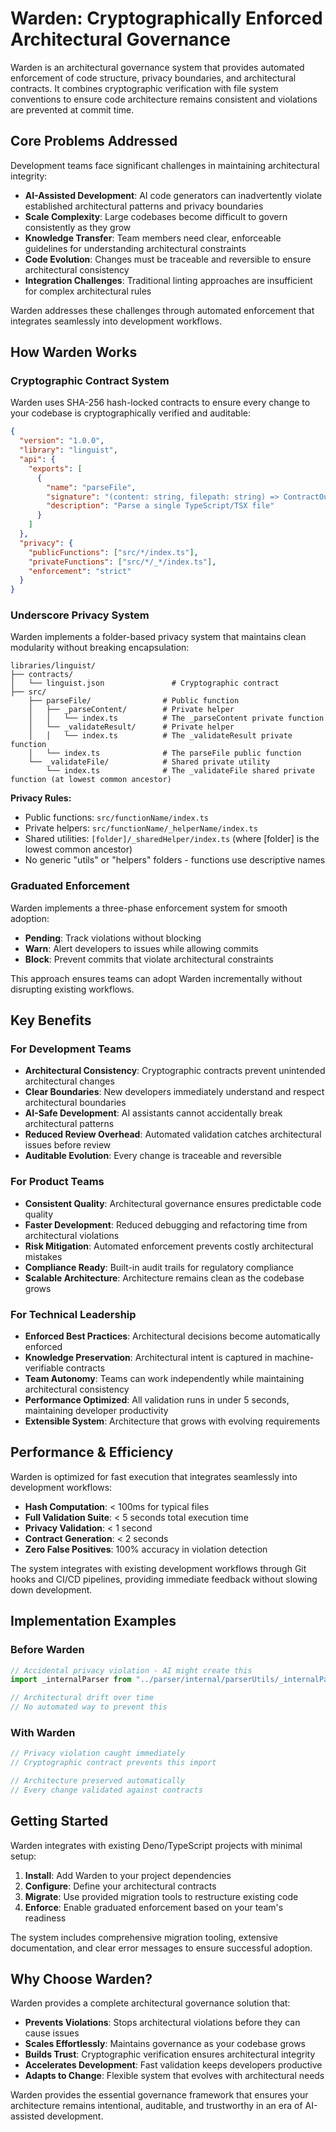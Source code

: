 # Warden: Cryptographically Enforced Architectural Governance

Warden is an architectural governance system that provides automated enforcement of code structure, privacy boundaries, and architectural contracts. It combines cryptographic verification with file system conventions to ensure code architecture remains consistent and violations are prevented at commit time.

## Core Problems Addressed

Development teams face significant challenges in maintaining architectural integrity:

- **AI-Assisted Development**: AI code generators can inadvertently violate established architectural patterns and privacy boundaries
- **Scale Complexity**: Large codebases become difficult to govern consistently as they grow
- **Knowledge Transfer**: Team members need clear, enforceable guidelines for understanding architectural constraints
- **Code Evolution**: Changes must be traceable and reversible to ensure architectural consistency
- **Integration Challenges**: Traditional linting approaches are insufficient for complex architectural rules

Warden addresses these challenges through automated enforcement that integrates seamlessly into development workflows.

## How Warden Works

### Cryptographic Contract System
Warden uses SHA-256 hash-locked contracts to ensure every change to your codebase is cryptographically verified and auditable:

```json
{
  "version": "1.0.0",
  "library": "linguist",
  "api": {
    "exports": [
      {
        "name": "parseFile",
        "signature": "(content: string, filepath: string) => ContractOutput<ParsedFile>",
        "description": "Parse a single TypeScript/TSX file"
      }
    ]
  },
  "privacy": {
    "publicFunctions": ["src/*/index.ts"],
    "privateFunctions": ["src/*/_*/index.ts"],
    "enforcement": "strict"
  }
}
```

### Underscore Privacy System
Warden implements a folder-based privacy system that maintains clean modularity without breaking encapsulation:

```
libraries/linguist/
├── contracts/
│   └── linguist.json               # Cryptographic contract
├── src/
    ├── parseFile/                # Public function
    │   ├── _parseContent/        # Private helper
    │   │   └── index.ts          # The _parseContent private function
    │   └── _validateResult/      # Private helper
    │   │   └── index.ts          # The _validateResult private function
    │   └── index.ts              # The parseFile public function
    └── _validateFile/            # Shared private utility
        └── index.ts              # The _validateFile shared private function (at lowest common ancestor)
```

**Privacy Rules:**
- Public functions: `src/functionName/index.ts`
- Private helpers: `src/functionName/_helperName/index.ts`
- Shared utilities: `[folder]/_sharedHelper/index.ts` (where [folder] is the lowest common ancestor)
- No generic "utils" or "helpers" folders - functions use descriptive names

### Graduated Enforcement
Warden implements a three-phase enforcement system for smooth adoption:

- **Pending**: Track violations without blocking
- **Warn**: Alert developers to issues while allowing commits
- **Block**: Prevent commits that violate architectural constraints

This approach ensures teams can adopt Warden incrementally without disrupting existing workflows.

## Key Benefits

### For Development Teams
- **Architectural Consistency**: Cryptographic contracts prevent unintended architectural changes
- **Clear Boundaries**: New developers immediately understand and respect architectural boundaries
- **AI-Safe Development**: AI assistants cannot accidentally break architectural patterns
- **Reduced Review Overhead**: Automated validation catches architectural issues before review
- **Auditable Evolution**: Every change is traceable and reversible

### For Product Teams
- **Consistent Quality**: Architectural governance ensures predictable code quality
- **Faster Development**: Reduced debugging and refactoring time from architectural violations
- **Risk Mitigation**: Automated enforcement prevents costly architectural mistakes
- **Compliance Ready**: Built-in audit trails for regulatory compliance
- **Scalable Architecture**: Architecture remains clean as the codebase grows

### For Technical Leadership
- **Enforced Best Practices**: Architectural decisions become automatically enforced
- **Knowledge Preservation**: Architectural intent is captured in machine-verifiable contracts
- **Team Autonomy**: Teams can work independently while maintaining architectural consistency
- **Performance Optimized**: All validation runs in under 5 seconds, maintaining developer productivity
- **Extensible System**: Architecture that grows with evolving requirements

## Performance & Efficiency

Warden is optimized for fast execution that integrates seamlessly into development workflows:

- **Hash Computation**: < 100ms for typical files
- **Full Validation Suite**: < 5 seconds total execution time
- **Privacy Validation**: < 1 second
- **Contract Generation**: < 2 seconds
- **Zero False Positives**: 100% accuracy in violation detection

The system integrates with existing development workflows through Git hooks and CI/CD pipelines, providing immediate feedback without slowing down development.

## Implementation Examples

### Before Warden
```typescript
// Accidental privacy violation - AI might create this
import _internalParser from "../parser/internal/parserUtils/_internalParser/index.ts"

// Architectural drift over time
// No automated way to prevent this
```

### With Warden
```typescript
// Privacy violation caught immediately
// Cryptographic contract prevents this import

// Architecture preserved automatically
// Every change validated against contracts
```

## Getting Started

Warden integrates with existing Deno/TypeScript projects with minimal setup:

1. **Install**: Add Warden to your project dependencies
2. **Configure**: Define your architectural contracts
3. **Migrate**: Use provided migration tools to restructure existing code
4. **Enforce**: Enable graduated enforcement based on your team's readiness

The system includes comprehensive migration tooling, extensive documentation, and clear error messages to ensure successful adoption.

## Why Choose Warden?

Warden provides a complete architectural governance solution that:

- **Prevents Violations**: Stops architectural violations before they can cause issues
- **Scales Effortlessly**: Maintains governance as your codebase grows
- **Builds Trust**: Cryptographic verification ensures architectural integrity
- **Accelerates Development**: Fast validation keeps developers productive
- **Adapts to Change**: Flexible system that evolves with architectural needs

Warden provides the essential governance framework that ensures your architecture remains intentional, auditable, and trustworthy in an era of AI-assisted development.
